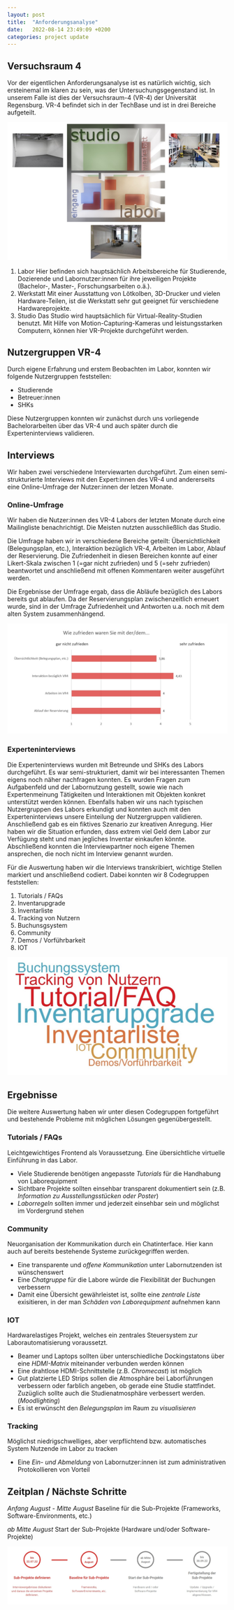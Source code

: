 ```yaml
---
layout: post
title:  "Anforderungsanalyse"
date:   2022-08-14 23:49:09 +0200
categories: project update
---
```

## Versuchsraum 4

Vor der eigentlichen Anforderungsanalyse ist es natürlich wichtig, sich ersteinemal im klaren zu sein, was der Untersuchungsgegenstand ist. In unserem Falle ist dies der Versuchsraum-4 (VR-4) der Universität Regensburg.
VR-4 befindet sich in der TechBase und ist in drei Bereiche aufgeteilt.

![Laborübersicht](/_assets/2022-08-14-lab.jpg)

1. Labor
Hier befinden sich hauptsächlich Arbeitsbereiche für Studierende, Dozierende und Labornutzer:innen für ihre jeweiligen Projekte (Bachelor-, Master-, Forschungsarbeiten o.ä.).
2. Werkstatt
Mit einer Ausstattung von Lötkolben, 3D-Drucker und vielen Hardware-Teilen, ist die Werkstatt sehr gut geeignet für verschiedene Hardwareprojekte.
3. Studio
Das Studio wird hauptsächlich für Virtual-Reality-Studien benutzt. Mit Hilfe von Motion-Capturing-Kameras und leistungsstarken Computern, können hier VR-Projekte durchgeführt werden.

## Nutzergruppen VR-4

Durch eigene Erfahrung und erstem Beobachten im Labor, konnten wir folgende Nutzergruppen feststellen:
- Studierende
- Betreuer:innen
- SHKs

Diese Nutzergruppen konnten wir zunächst durch uns vorliegende Bachelorarbeiten über das VR-4 und auch später durch die Experteninterviews validieren.

## Interviews
 
Wir haben zwei verschiedene Interviewarten durchgeführt. Zum einen semi-strukturierte Interviews mit den Expert:innen des VR-4 und andererseits eine Online-Umfrage der Nutzer:innen der letzen Monate. 

### Online-Umfrage

Wir haben die Nutzer:innen des VR-4 Labors der letzten Monate durch eine Mailingliste benachrichtigt. Die Meisten nutzten ausschließlich das Studio. 

Die Umfrage haben wir in verschiedene Bereiche geteilt: Übersichtlichkeit (Belegungsplan, etc.), Interaktion bezüglich VR-4, Arbeiten im Labor, Ablauf der Reservierung.
Die Zufriedenheit in diesen Bereichen konnte auf einer Likert-Skala zwischen 1 (=gar nicht zufrieden) und 5 (=sehr zufrieden) beantwortet und anschließend mit offenen Kommentaren weiter ausgeführt werden.

Die Ergebnisse der Umfrage ergab, dass die Abläufe bezüglich des Labors bereits gut ablaufen. Da der Reservierungsplan zwischenzeitlich erneuert wurde, sind in der Umfrage Zufriedenheit und Antworten u.a. noch mit dem alten System zusammenhängend.

![Onlineumfrage-Ergebnis](/_assets/2022-08-14-umfrage_ergebnis.jpg)

### Experteninterviews

Die Experteninterviews wurden mit Betreunde und SHKs des Labors durchgeführt. Es war semi-strukturiert, damit wir bei interessanten Themen eigens noch näher nachfragen konnten.
Es wurden Fragen zum Aufgabenfeld und der Labornutzung gestellt, sowie wie nach Expertenmeinung Tätigkeiten und Interaktionen mit Objekten konkret unterstützt werden können.
Ebenfalls haben wir uns nach typischen Nutzergruppen des Labors erkundigt und konnten auch mit den Experteninterviews unsere Einteilung der Nutzergruppen validieren.
Anschließend gab es ein fiktives Szenario zur kreativen Anregung. Hier haben wir die Situation erfunden, dass extrem viel Geld dem Labor zur Verfügung steht und man jegliches Inventar einkaufen könnte.
Abschließend konnten die Interviewpartner noch eigene Themen ansprechen, die noch nicht im Interview genannt wurden.

Für die Auswertung haben wir die Interviews transkribiert, wichtige Stellen markiert und anschließend codiert. 
Dabei konnten wir 8 Codegruppen feststellen:
1. Tutorials / FAQs
2. Inventarupgrade
3. Inventarliste
4. Tracking von Nutzern
5. Buchunsgsystem
6. Community
7. Demos / Vorführbarkeit
8. IOT

![Laborübersicht](/_assets/2022-08-14-Codes.jpg)

## Ergebnisse

Die weitere Auswertung haben wir unter diesen Codegruppen fortgeführt und bestehende Probleme mit möglichen Lösungen gegenübergestellt.

### Tutorials / FAQs
Leichtgewichtiges Frontend als Voraussetzung. Eine übersichtliche virtuelle Einführung in das Labor.

- Viele Studierende benötigen angepasste *Tutorials* für die Handhabung von Laborequipment
- Sichtbare Projekte sollten einsehbar transparent dokumentiert sein (z.B. *Information zu Ausstellungsstücken oder Poster*)
- *Laborregeln* sollten immer und jederzeit einsehbar sein und möglichst im Vordergrund stehen

### Community
Neuorganisation der Kommunikation durch ein Chatinterface. Hier kann auch auf bereits bestehende Systeme zurückgegriffen werden.

- Eine transparente und *offene Kommunikation* unter Labornutzenden ist wünschenswert
- Eine *Chatgruppe* für die Labore würde die Flexibilität der Buchungen verbessern
- Damit eine Übersicht gewährleistet ist, sollte eine *zentrale Liste* exisitieren, in der man *Schäden von Laborequipment* aufnehmen kann

### IOT
Hardwarelastiges Projekt, welches ein zentrales Steuersystem zur Laborautomatisierung voraussetzt.

- Beamer und Laptops sollten über unterschiedliche Dockingstatons über eine *HDMI-Matrix* miteinander verbunden werden können
- Eine drahtlose HDMI-Schnittstelle (z.B. *Chromecast*) ist möglich
- Gut platzierte LED Strips sollen die Atmosphäre bei Laborführungen verbessern oder farblich angeben, ob gerade eine Studie stattfindet. Zuzüglich sollte auch die Studienatmosphäre verbessert werden. (*Moodlighting*)
- Es ist erwünscht den *Belegungsplan* im Raum zu *visualisieren*

### Tracking
Möglichst niedrigschwelliges, aber verpflichtend bzw. automatisches System Nutzende im Labor zu tracken

- Eine *Ein- und Abmeldung* von Labornutzer:innen ist zum administrativen Protokollieren von Vorteil


## Zeitplan / Nächste Schritte

*Anfang August - Mitte August*
Baseline für die Sub-Projekte (Frameworks, Software-Environments, etc.)

*ab Mitte August*
Start der Sub-Projekte (Hardware und/oder Software-Projekte)

![Laborübersicht](/_assets/2022-08-14-zeitplan.jpg)
